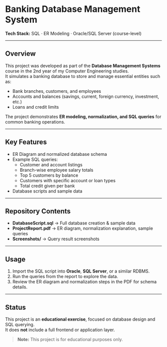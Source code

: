 # Banking Database Management System  
**Tech Stack:** SQL · ER Modeling · Oracle/SQL Server (course-level)

---

## Overview
This project was developed as part of the **Database Management Systems** course in the 2nd year of my Computer Engineering studies.  
It simulates a banking database to store and manage essential entities such as:

- Bank branches, customers, and employees  
- Accounts and balances (savings, current, foreign currency, investment, etc.)  
- Loans and credit limits  

The project demonstrates **ER modeling, normalization, and SQL queries** for common banking operations.

---

## Key Features
- ER Diagram and normalized database schema  
- Example SQL queries:
  - Customer and account listings  
  - Branch-wise employee salary totals  
  - Top 5 customers by balance  
  - Customers with specific account or loan types  
  - Total credit given per bank  
- Database scripts and sample data

---

## Repository Contents
- **DatabaseScript.sql** → Full database creation & sample data  
- **ProjectReport.pdf** → ER diagram, normalization explanation, sample queries  
- **Screenshots/** → Query result screenshots  

---

## Usage
1. Import the SQL script into **Oracle**, **SQL Server**, or a similar RDBMS.  
2. Run the queries from the report to explore the data.  
3. Review the ER diagram and normalization steps in the PDF for schema details.  

---

## Status
This project is an **educational exercise**, focused on database design and SQL querying.  
It does **not** include a full frontend or application layer.

> **Note:** This project is for educational purposes only.
